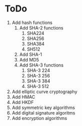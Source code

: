 # ToDo
 1. Add hash functions
     1. Add SHA-2 functions
         1. SHA224
         2. SHA256
         3. SHA384
         4. SH512
     2. Add SHA-1
     3. Add MD5
     4. Add SHA-3 functions
         1. SHA-3 224
         2. SHA-3 256
         3. SHA-3 384
         4. SHA-3 512
 2. Add elliptic curve cryptography
 3. Add HMAC
 4. Add HKDF
 5. Add symmetric key algorithms
 6. Add digital signature algoritms
 7. Add encryption algorithms